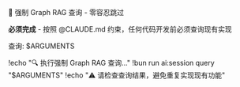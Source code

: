 🧠 强制 Graph RAG 查询 - 零容忍跳过

**必须完成** - 按照 @CLAUDE.md 约束，任何代码开发前必须查询现有实现

查询: $ARGUMENTS

!echo "🔍 执行强制 Graph RAG 查询..."
!bun run ai:session query "$ARGUMENTS"
!echo "⚠️ 请检查查询结果，避免重复实现现有功能"

